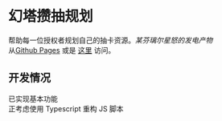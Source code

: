 # 幻塔攒抽规划

帮助每一位授权者规划自己的抽卡资源。*某芬璃尔星怒的发电产物*  
从[Github Pages](https://fenrirchen.github.io/) 或是 [这里](http://fenrirchen.com/) 访问。

## 开发情况

已实现基本功能  
正考虑使用 Typescript 重构 JS 脚本
